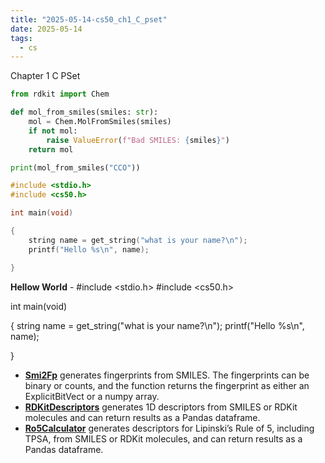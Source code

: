 ```yaml
---
title: "2025-05-14-cs50_ch1_C_pset"
date: 2025-05-14
tags:
  - cs
---
```

Chapter 1 C PSet 

```python
from rdkit import Chem

def mol_from_smiles(smiles: str):
    mol = Chem.MolFromSmiles(smiles)
    if not mol:
        raise ValueError(f"Bad SMILES: {smiles}")
    return mol

print(mol_from_smiles("CCO"))
```

```C
#include <stdio.h>
#include <cs50.h>

int main(void)

{
    string name = get_string("what is your name?\n");
    printf("Hello %s\n", name);

}
```

**Hellow World** \- #include <stdio.h>
#include <cs50.h>

int main(void)

{
    string name = get_string("what is your name?\n");
    printf("Hello %s\n", name);

}


* [**Smi2Fp**](https://useful-rdkit-utils.readthedocs.io/en/latest/descriptors.html#useful_rdkit_utils.descriptors.Smi2Fp) generates fingerprints from SMILES. The fingerprints can be binary or counts, and the function returns the fingerprint as either an ExplicitBitVect or a numpy array.  
* [**RDKitDescriptors**](https://useful-rdkit-utils.readthedocs.io/en/latest/descriptors.html#useful_rdkit_utils.descriptors.RDKitDescriptors) generates 1D descriptors from SMILES or RDKit molecules and can return results as a Pandas dataframe.  
* [**Ro5Calculator**](https://useful-rdkit-utils.readthedocs.io/en/latest/descriptors.html#useful_rdkit_utils.descriptors.Ro5Calculator) generates descriptors for Lipinski’s Rule of 5, including TPSA, from SMILES or RDKit molecules, and can return results as a Pandas dataframe.


